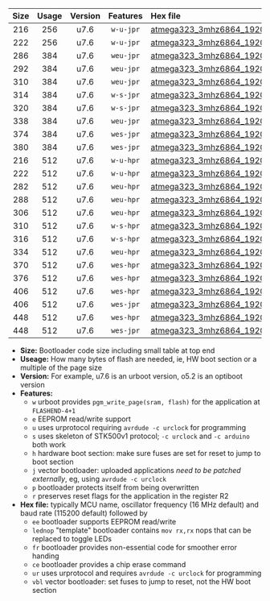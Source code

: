 |Size|Usage|Version|Features|Hex file|
|:-:|:-:|:-:|:-:|:--|
|216|256|u7.6|`w-u-jpr`|[atmega323_3mhz6864_19200bps_ur_vbl.hex](https://raw.githubusercontent.com/stefanrueger/urboot/main/atmega323_3mhz6864_19200bps_ur_vbl.hex)|
|222|256|u7.6|`w-u-jpr`|[atmega323_3mhz6864_19200bps_lednop_ur_vbl.hex](https://raw.githubusercontent.com/stefanrueger/urboot/main/atmega323_3mhz6864_19200bps_lednop_ur_vbl.hex)|
|286|384|u7.6|`weu-jpr`|[atmega323_3mhz6864_19200bps_ee_ur_vbl.hex](https://raw.githubusercontent.com/stefanrueger/urboot/main/atmega323_3mhz6864_19200bps_ee_ur_vbl.hex)|
|292|384|u7.6|`weu-jpr`|[atmega323_3mhz6864_19200bps_ee_lednop_ur_vbl.hex](https://raw.githubusercontent.com/stefanrueger/urboot/main/atmega323_3mhz6864_19200bps_ee_lednop_ur_vbl.hex)|
|310|384|u7.6|`weu-jpr`|[atmega323_3mhz6864_19200bps_ee_lednop_fr_ur_vbl.hex](https://raw.githubusercontent.com/stefanrueger/urboot/main/atmega323_3mhz6864_19200bps_ee_lednop_fr_ur_vbl.hex)|
|314|384|u7.6|`w-s-jpr`|[atmega323_3mhz6864_19200bps_vbl.hex](https://raw.githubusercontent.com/stefanrueger/urboot/main/atmega323_3mhz6864_19200bps_vbl.hex)|
|320|384|u7.6|`w-s-jpr`|[atmega323_3mhz6864_19200bps_lednop_vbl.hex](https://raw.githubusercontent.com/stefanrueger/urboot/main/atmega323_3mhz6864_19200bps_lednop_vbl.hex)|
|338|384|u7.6|`weu-jpr`|[atmega323_3mhz6864_19200bps_ee_lednop_fr_ce_ur_vbl.hex](https://raw.githubusercontent.com/stefanrueger/urboot/main/atmega323_3mhz6864_19200bps_ee_lednop_fr_ce_ur_vbl.hex)|
|374|384|u7.6|`wes-jpr`|[atmega323_3mhz6864_19200bps_ee_vbl.hex](https://raw.githubusercontent.com/stefanrueger/urboot/main/atmega323_3mhz6864_19200bps_ee_vbl.hex)|
|380|384|u7.6|`wes-jpr`|[atmega323_3mhz6864_19200bps_ee_lednop_vbl.hex](https://raw.githubusercontent.com/stefanrueger/urboot/main/atmega323_3mhz6864_19200bps_ee_lednop_vbl.hex)|
|216|512|u7.6|`w-u-hpr`|[atmega323_3mhz6864_19200bps_ur.hex](https://raw.githubusercontent.com/stefanrueger/urboot/main/atmega323_3mhz6864_19200bps_ur.hex)|
|222|512|u7.6|`w-u-hpr`|[atmega323_3mhz6864_19200bps_lednop_ur.hex](https://raw.githubusercontent.com/stefanrueger/urboot/main/atmega323_3mhz6864_19200bps_lednop_ur.hex)|
|282|512|u7.6|`weu-hpr`|[atmega323_3mhz6864_19200bps_ee_ur.hex](https://raw.githubusercontent.com/stefanrueger/urboot/main/atmega323_3mhz6864_19200bps_ee_ur.hex)|
|288|512|u7.6|`weu-hpr`|[atmega323_3mhz6864_19200bps_ee_lednop_ur.hex](https://raw.githubusercontent.com/stefanrueger/urboot/main/atmega323_3mhz6864_19200bps_ee_lednop_ur.hex)|
|306|512|u7.6|`weu-hpr`|[atmega323_3mhz6864_19200bps_ee_lednop_fr_ur.hex](https://raw.githubusercontent.com/stefanrueger/urboot/main/atmega323_3mhz6864_19200bps_ee_lednop_fr_ur.hex)|
|310|512|u7.6|`w-s-hpr`|[atmega323_3mhz6864_19200bps.hex](https://raw.githubusercontent.com/stefanrueger/urboot/main/atmega323_3mhz6864_19200bps.hex)|
|316|512|u7.6|`w-s-hpr`|[atmega323_3mhz6864_19200bps_lednop.hex](https://raw.githubusercontent.com/stefanrueger/urboot/main/atmega323_3mhz6864_19200bps_lednop.hex)|
|334|512|u7.6|`weu-hpr`|[atmega323_3mhz6864_19200bps_ee_lednop_fr_ce_ur.hex](https://raw.githubusercontent.com/stefanrueger/urboot/main/atmega323_3mhz6864_19200bps_ee_lednop_fr_ce_ur.hex)|
|370|512|u7.6|`wes-hpr`|[atmega323_3mhz6864_19200bps_ee.hex](https://raw.githubusercontent.com/stefanrueger/urboot/main/atmega323_3mhz6864_19200bps_ee.hex)|
|376|512|u7.6|`wes-hpr`|[atmega323_3mhz6864_19200bps_ee_lednop.hex](https://raw.githubusercontent.com/stefanrueger/urboot/main/atmega323_3mhz6864_19200bps_ee_lednop.hex)|
|406|512|u7.6|`wes-hpr`|[atmega323_3mhz6864_19200bps_ee_lednop_fr.hex](https://raw.githubusercontent.com/stefanrueger/urboot/main/atmega323_3mhz6864_19200bps_ee_lednop_fr.hex)|
|406|512|u7.6|`wes-jpr`|[atmega323_3mhz6864_19200bps_ee_lednop_fr_vbl.hex](https://raw.githubusercontent.com/stefanrueger/urboot/main/atmega323_3mhz6864_19200bps_ee_lednop_fr_vbl.hex)|
|448|512|u7.6|`wes-hpr`|[atmega323_3mhz6864_19200bps_ee_lednop_fr_ce.hex](https://raw.githubusercontent.com/stefanrueger/urboot/main/atmega323_3mhz6864_19200bps_ee_lednop_fr_ce.hex)|
|448|512|u7.6|`wes-jpr`|[atmega323_3mhz6864_19200bps_ee_lednop_fr_ce_vbl.hex](https://raw.githubusercontent.com/stefanrueger/urboot/main/atmega323_3mhz6864_19200bps_ee_lednop_fr_ce_vbl.hex)|

- **Size:** Bootloader code size including small table at top end
- **Useage:** How many bytes of flash are needed, ie, HW boot section or a multiple of the page size
- **Version:** For example, u7.6 is an urboot version, o5.2 is an optiboot version
- **Features:**
  + `w` urboot provides `pgm_write_page(sram, flash)` for the application at `FLASHEND-4+1`
  + `e` EEPROM read/write support
  + `u` uses urprotocol requiring `avrdude -c urclock` for programming
  + `s` uses skeleton of STK500v1 protocol; `-c urclock` and `-c arduino` both work
  + `h` hardware boot section: make sure fuses are set for reset to jump to boot section
  + `j` vector bootloader: uploaded applications *need to be patched externally*, eg, using `avrdude -c urclock`
  + `p` bootloader protects itself from being overwritten
  + `r` preserves reset flags for the application in the register R2
- **Hex file:** typically MCU name, oscillator frequency (16 MHz default) and baud rate (115200 default) followed by
  + `ee` bootloader supports EEPROM read/write
  + `lednop` "template" bootloader contains `mov rx,rx` nops that can be replaced to toggle LEDs
  + `fr` bootloader provides non-essential code for smoother error handing
  + `ce` bootloader provides a chip erase command
  + `ur` uses urprotocol and requires `avrdude -c urclock` for programming
  + `vbl` vector bootloader: set fuses to jump to reset, not the HW boot section
